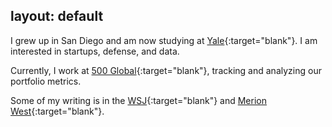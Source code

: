 layout: default
---

I grew up in San Diego and am now studying at [Yale](http://www.yale.edu){:target="blank"}. I am interested in startups, defense, and data.

Currently, I work at [500 Global](https://500.co){:target="blank"}, tracking and analyzing our portfolio metrics.

Some of my writing is in the [WSJ](https://www.wsj.com/articles/the-death-of-the-student-athlete-11626215803){:target="blank"} and [Merion West](https://merionwest.com/2021/02/24/review-the-klondike-bake-oven-deaths/){:target="blank"}.
